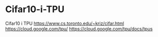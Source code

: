 # Cifar10-i-TPU
Cifar10 i TPU 
https://www.cs.toronto.edu/~kriz/cifar.html
https://cloud.google.com/tpu/
https://cloud.google.com/tpu/docs/tpus
